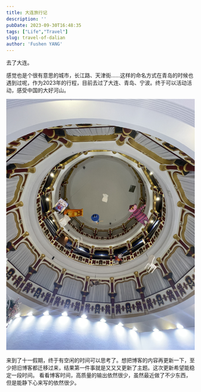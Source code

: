 ```yaml
---
title: 大连旅行记
description: ''
pubDate: 2023-09-30T16:48:35
tags: ["Life","Travel"]
slug: travel-of-dalian
author: 'Fushen YANG'
---
```

去了大连。

感觉也是个很有意思的城市，长江路、天津街……这样的命名方式在青岛的时候也遇到过呢，作为2023年的行程，目前去过了大连、青岛、宁波。终于可以活动活动，感受中国的大好河山。

![爱丽丝的屋顶，在一个商场中偶然看到的布景，可惜了，可惜了，如果在北京一定一堆人打卡](3-travel-of-dalian/alice-story.jpeg)

来到了十一假期，终于有空闲的时间可以思考了。想把博客的内容再更新一下，至少把旧博客都迁移过来，结果第一件事就是又又又更新了主题。这次更新希望能稳定一段时间。
看看博客时间，高质量的输出依然很少，虽然最近做了不少东西，但是能静下心来写的依然很少。
